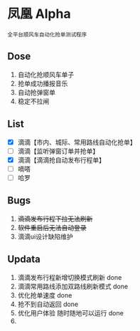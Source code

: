 # 凤凰 Alpha
    全平台顺风车自动化抢单测试程序
## Dose
1. 自动化抢顺风车单子
2. 抢单成功播报音乐
3. 自动抢弹窗单
4. 稳定不拉闸
## List
- [x] 滴滴【市内、城际、常用路线自动化抢单】
- [ ] 滴滴【监听弹窗订单并抢单】
- [x] 滴滴【滴滴抢自动发布行程单】
- [ ] 嘀嗒
- [ ] 哈罗

## Bugs
1. ~~滴滴发布行程下拉无法刷新~~
2. ~~软件重启后无法自动登录~~
3. 滴滴ui设计缺陷维护
## Updata
1. 滴滴发布行程新增切换模式刷新 done
2. 滴滴常用路线添加双路线刷新模式 done
3. 优化抢单速度 done
4. 抢不到自动返回 done
5. 优化用户体验 随时随地可以运行  done
6. 